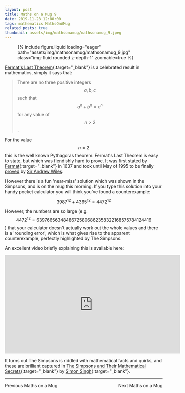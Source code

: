 ```yaml
---
layout: post
title: Maths on a Mug 9
date: 2019-11-28 12:00:00
tags: mathematics MathsOnAMug
related_posts: true
thumbnail: assets/img/mathsonamug/mathsonamug_9.jpeg
---
```


<div class="row mt-3">
    <div class="col-sm mt-3 mt-md-0">
        <figure>
            {% include figure.liquid loading="eager" path="assets/img/mathsonamug/mathsonamug_9.jpg" class="img-fluid rounded z-depth-1" zoomable=true %}
        </figure>
    </div>
</div>

[Fermat's Last Theorem](https://en.wikipedia.org/wiki/Fermat%27s_Last_Theorem){:target="\_blank"} is a celebrated result in mathematics, simply it says that:

> There are no three positive integers $$a,b,c$$ such that $$a^n+b^n=c^n$$ for any value of $$n>2$$.

For the value $$n=2$$ this is the well known Pythagoras theorem. Fermat's Last Theorem is easy to state, but which was fiendishly hard to prove. It was first stated by [Fermat](https://en.wikipedia.org/wiki/Pierre_de_Fermat){:target="\_blank"} in 1637 and took until May of 1995 to be finally [proved](https://en.wikipedia.org/wiki/Wiles%27_proof_of_Fermat%27s_Last_Theorem) by [Sir Andrew Wiles](https://en.wikipedia.org/wiki/Andrew_Wiles).

However there is a fun 'near-miss' solution which was shown in the Simpsons, and is on the mug this morning. If you type this solution into your handy pocket calculator you will think you’ve found a counterexample:

$$
3987^{12}+4365^{12}=4472^{12}
$$

However, the numbers are so large (e.g. $$4472^{12}=63976656348486725806862358322168575784124416$$) that your calculator doesn't actually work out the whole values and there is a 'rounding error', which is what gives rise to the apparent counterexample, perfectly highlighted by The Simpsons.

An excellent video briefly explaining this is available here:

<iframe width="560" height="315" src="https://www.youtube.com/embed/ReOQ300AcSU?si=jougGrKnmIZcdlB-&amp;controls=0" title="YouTube video player" frameborder="0" allow="accelerometer; autoplay; clipboard-write; encrypted-media; gyroscope; picture-in-picture; web-share" referrerpolicy="strict-origin-when-cross-origin" allowfullscreen></iframe>

It turns out The Simpsons is riddled with mathematical facts and quirks, and these are brilliant captured in [The Simpsons and Their Mathematical Secrets](https://en.wikipedia.org/wiki/The_Simpsons_and_Their_Mathematical_Secrets){:target="\_blank"} by [Simon Singh](https://en.wikipedia.org/wiki/Simon_Singh){:target="\_blank"}.

<hr>

<div style="display: flex; justify-content: space-between; align-items: center;">
    <a href="https://seanelvidge.github.io/articles/2019/Maths_on_a_Mug_8/" style="text-decoration: none;">Previous Maths on a Mug</a>
    <a href="https://seanelvidge.github.io/articles/2020/Maths_on_a_Mug_10/" style="text-decoration: none;">Next Maths on a Mug</a>
</div>
